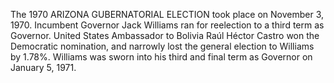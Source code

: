 The 1970 ARIZONA GUBERNATORIAL ELECTION took place on November 3, 1970. Incumbent Governor Jack Williams ran for reelection to a third term as Governor. United States Ambassador to Bolivia Raúl Héctor Castro won the Democratic nomination, and narrowly lost the general election to Williams by 1.78%. Williams was sworn into his third and final term as Governor on January 5, 1971.
